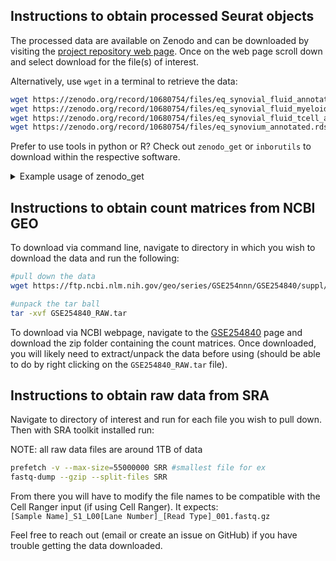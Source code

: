 ## Instructions to obtain processed Seurat objects  

The processed data are available on Zenodo and can be downloaded by visiting the [project repository web page](https://zenodo.org/doi/10.5281/zenodo.10680754).
Once on the web page scroll down and select download for the file(s) of interest.

Alternatively, use `wget` in a terminal to retrieve the data:
```sh
wget https://zenodo.org/record/10680754/files/eq_synovial_fluid_annotated.rds  # Full synovial fluid dataset
wget https://zenodo.org/record/10680754/files/eq_synovial_fluid_myeloid_annotated.rds  # Myeloid dataset
wget https://zenodo.org/record/10680754/files/eq_synovial_fluid_tcell_annotated.rds  # T cell dataset
wget https://zenodo.org/record/10680754/files/eq_synovium_annotated.rds  # Full synovium dataset
```

Prefer to use tools in python or R? Check out `zenodo_get` or `inborutils` to download within the respective software. 

<details><summary>Example usage of zenodo_get </summary>
<p>

Below is the code needed to install `zendo_get` using `pip` and the command to download the repositiry specific to this project (this should be completed in an environment with python3 installed).  

Visit the [`zendo_get`](https://github.com/dvolgyes/zenodo_get) page for most up to date instructions.

```sh
#install the python tool using pip
pip3 install zenodo_get

#download the Zenodo repository
zenodo_get 10.5281/zenodo.10680754
```

</p>
</details>

## Instructions to obtain count matrices from NCBI GEO  

To download via command line, navigate to directory in which you wish to download the data and run the following:
```sh
#pull down the data
wget https://ftp.ncbi.nlm.nih.gov/geo/series/GSE254nnn/GSE254840/suppl/GSE254840_RAW.tar

#unpack the tar ball
tar -xvf GSE254840_RAW.tar
```

To download via NCBI webpage, navigate to the [GSE254840](https://www.ncbi.nlm.nih.gov/geo/query/acc.cgi?acc=GSE254840) page and download the zip folder containing the count matrices. Once downloaded, you will likely need to extract/unpack the data before using (should be able to do by right clicking on the `GSE254840_RAW.tar` file).

## Instructions to obtain raw data from SRA
Navigate to directory of interest and run for each file you wish to pull down. Then with SRA toolkit installed run:

NOTE: all raw data files are around 1TB of data
```sh
prefetch -v --max-size=55000000 SRR #smallest file for ex
fastq-dump --gzip --split-files SRR
```
From there you will have to modify the file names to be compatible with the Cell Ranger input (if using Cell Ranger). It expects:  
`[Sample Name]_S1_L00[Lane Number]_[Read Type]_001.fastq.gz`  

Feel free to reach out (email or create an issue on GitHub) if you have trouble getting the data downloaded.

